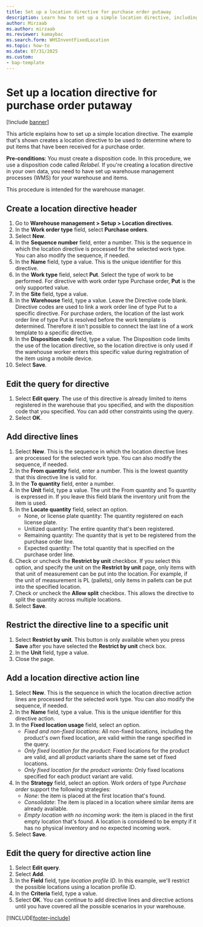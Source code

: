 ```yaml
---
title: Set up a location directive for purchase order putaway
description: Learn how to set up a simple location directive, including pre-conditions and a step-by-step process for creating a location directive header. 
author: Mirzaab
ms.author: mirzaab
ms.reviewer: kamaybac
ms.search.form: WHSInventFixedLocation
ms.topic: how-to
ms.date: 07/31/2025
ms.custom:
- bap-template
---
```


# Set up a location directive for purchase order putaway

[!include [banner](../../includes/banner.md)]

This article explains how to set up a simple location directive. The example that's shown creates a location directive to be used to determine where to put items that have been received for a purchase order.

**Pre-conditions**: You must create a disposition code. In this procedure, we use a disposition code called *Relabel*. If you're creating a location directive in your own data, you need to have set up warehouse management processes (WMS) for your warehouse and items.

This procedure is intended for the warehouse manager.

## Create a location directive header

1. Go to **Warehouse management > Setup > Location directives**.
1. In the **Work order type** field, select **Purchase orders**.
1. Select **New**.
1. In the **Sequence number** field, enter a number. This is the sequence in which the location directive is processed for the selected work type. You can also modify the sequence, if needed.  
1. In the **Name** field, type a value. This is the unique identifier for this directive.  
1. In the **Work type** field, select **Put**. Select the type of work to be performed. For directive with work order type Purchase order, **Put** is the only supported value.  
1. In the **Site** field, type a value.
1. In the **Warehouse** field, type a value. Leave the Directive code blank.  Directive codes are used to link a work order line of type Put to a specific directive. For purchase orders, the location of the last work order line of type Put is resolved before the work template is determined. Therefore it isn't possible to connect the last line of a work template to a specific directive.
1. In the **Disposition code** field, type a value. The Disposition code limits the use of the location directive, so the location directive is only used if the warehouse worker enters this specific value during registration of the item using a mobile device.  
1. Select **Save**.

## Edit the query for directive

1. Select **Edit query**. The use of this directive is already limited to items registered in the warehouse that you specified, and with the disposition code that you specified. You can add other constraints using the query.  
1. Select **OK**.

## Add directive lines

1. Select **New**. This is the sequence in which the location directive lines are processed for the selected work type. You can also modify the sequence, if needed.  
1. In the **From quantity** field, enter a number. This is the lowest quantity that this directive line is valid for.  
1. In the **To quantity** field, enter a number.
1. In the **Unit** field, type a value. The unit the From quantity and To quantity is expressed in. If you leave this field blank the inventory unit from the item is used.  
1. In the **Locate quantity** field, select an option.
    - None, or license plate quantity: The quantity registered on each license plate.  
    - Unitized quantity: The entire quantity that's been registered.  
    - Remaining quantity: The quantity that is yet to be registered from the purchase order line.  
    - Expected quantity: The total quantity that is specified on the purchase order line.  
1. Check or uncheck the **Restrict by unit** checkbox. If you select this option, and specify the unit on the **Restrict by unit** page, only items with that unit of measurement can be put into the location. For example, if the unit of measurement is PL (pallets), only items in pallets can be put into the specified location.  
1. Check or uncheck the **Allow split** checkbox. This allows the directive to split the quantity across multiple locations.  
1. Select **Save**.

## Restrict the directive line to a specific unit

1. Select **Restrict by unit**. This button is only available when you press **Save** after you have selected the **Restrict by unit** check box.  
1. In the **Unit** field, type a value.
1. Close the page.

## Add a location directive action line

1. Select **New**. This is the sequence in which the location directive action lines are processed for the selected work type. You can also modify the sequence, if needed.  
1. In the **Name** field, type a value. This is the unique identifier for this directive action.  
1. In the **Fixed location usage** field, select an option.
    - *Fixed and non-fixed locations*: All non-fixed locations, including the product's own fixed location, are valid within the range specified in the query.  
    - *Only fixed location for the product*: Fixed locations for the product are valid, and all product variants share the same set of fixed locations.  
    - *Only fixed location for the product variants*: Only fixed locations specified for each product variant are valid.  
1. In the **Strategy** field, select an option. Work orders of type *Purchase order* support the following strategies:
    - *None*: the item is placed at the first location that's found.  
    - *Consolidate*: The item is placed in a location where similar items are already available.  
    - *Empty location with no incoming work*: the item is placed in the first empty location that's found. A location is considered to be empty if it has no physical inventory and no expected incoming work.  
1. Select **Save**.

## Edit the query for directive action line

1. Select **Edit query**.
1. Select **Add**.
1. In the **Field** field, type *location profile ID*. In this example, we'll restrict the possible locations using a location profile ID.  
1. In the **Criteria** field, type a value.
1. Select **OK**. You can continue to add directive lines and directive actions until you have covered all the possible scenarios in your warehouse.  

[!INCLUDE[footer-include](../../../includes/footer-banner.md)]
